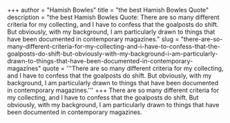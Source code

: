 +++
author = "Hamish Bowles"
title = "the best Hamish Bowles Quote"
description = "the best Hamish Bowles Quote: There are so many different criteria for my collecting, and I have to confess that the goalposts do shift. But obviously, with my background, I am particularly drawn to things that have been documented in contemporary magazines."
slug = "there-are-so-many-different-criteria-for-my-collecting-and-i-have-to-confess-that-the-goalposts-do-shift-but-obviously-with-my-background-i-am-particularly-drawn-to-things-that-have-been-documented-in-contemporary-magazines"
quote = '''There are so many different criteria for my collecting, and I have to confess that the goalposts do shift. But obviously, with my background, I am particularly drawn to things that have been documented in contemporary magazines.'''
+++
There are so many different criteria for my collecting, and I have to confess that the goalposts do shift. But obviously, with my background, I am particularly drawn to things that have been documented in contemporary magazines.
